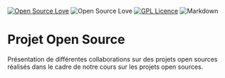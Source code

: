 [![Open Source Love](https://badges.frapsoft.com/os/v2/open-source.svg?v=103)](https://github.com/ellerbrock/open-source-badges/)
![Open Source Love](https://badgen.net/badge/Made%20with/VuePress/3eaf7c)
[![GPL Licence](https://badges.frapsoft.com/os/gpl/gpl.svg?v=103)](https://opensource.org/licenses/GPL-3.0/)
![Markdown](https://img.shields.io/badge/Use-Markdown-1f425f.svg)

# Projet Open Source

Présentation de différentes collaborations sur des projets open sources réalisés dans le cadre de notre cours sur les projets open sources.

